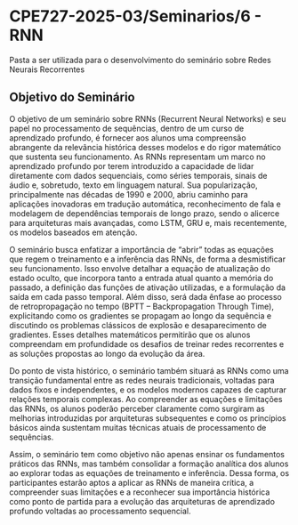 # CPE727-2025-03/Seminarios/6 - RNN
Pasta a ser utilizada para o desenvolvimento do seminário sobre Redes Neurais Recorrentes

## Objetivo do Seminário

O objetivo de um seminário sobre RNNs (Recurrent Neural Networks) e seu papel no processamento de sequências, dentro de um curso de aprendizado profundo, é fornecer aos alunos uma compreensão abrangente da relevância histórica desses modelos e do rigor matemático que sustenta seu funcionamento. As RNNs representam um marco no aprendizado profundo por terem introduzido a capacidade de lidar diretamente com dados sequenciais, como séries temporais, sinais de áudio e, sobretudo, texto em linguagem natural. Sua popularização, principalmente nas décadas de 1990 e 2000, abriu caminho para aplicações inovadoras em tradução automática, reconhecimento de fala e modelagem de dependências temporais de longo prazo, sendo o alicerce para arquiteturas mais avançadas, como LSTM, GRU e, mais recentemente, os modelos baseados em atenção.

O seminário busca enfatizar a importância de “abrir” todas as equações que regem o treinamento e a inferência das RNNs, de forma a desmistificar seu funcionamento. Isso envolve detalhar a equação de atualização do estado oculto, que incorpora tanto a entrada atual quanto a memória do passado, a definição das funções de ativação utilizadas, e a formulação da saída em cada passo temporal. Além disso, será dada ênfase ao processo de retropropagação no tempo (BPTT – Backpropagation Through Time), explicitando como os gradientes se propagam ao longo da sequência e discutindo os problemas clássicos de explosão e desaparecimento de gradientes. Esses detalhes matemáticos permitirão que os alunos compreendam em profundidade os desafios de treinar redes recorrentes e as soluções propostas ao longo da evolução da área.

Do ponto de vista histórico, o seminário também situará as RNNs como uma transição fundamental entre as redes neurais tradicionais, voltadas para dados fixos e independentes, e os modelos modernos capazes de capturar relações temporais complexas. Ao compreender as equações e limitações das RNNs, os alunos poderão perceber claramente como surgiram as melhorias introduzidas por arquiteturas subsequentes e como os princípios básicos ainda sustentam muitas técnicas atuais de processamento de sequências.

Assim, o seminário tem como objetivo não apenas ensinar os fundamentos práticos das RNNs, mas também consolidar a formação analítica dos alunos ao explorar todas as equações de treinamento e inferência. Dessa forma, os participantes estarão aptos a aplicar as RNNs de maneira crítica, a compreender suas limitações e a reconhecer sua importância histórica como ponto de partida para a evolução das arquiteturas de aprendizado profundo voltadas ao processamento sequencial.